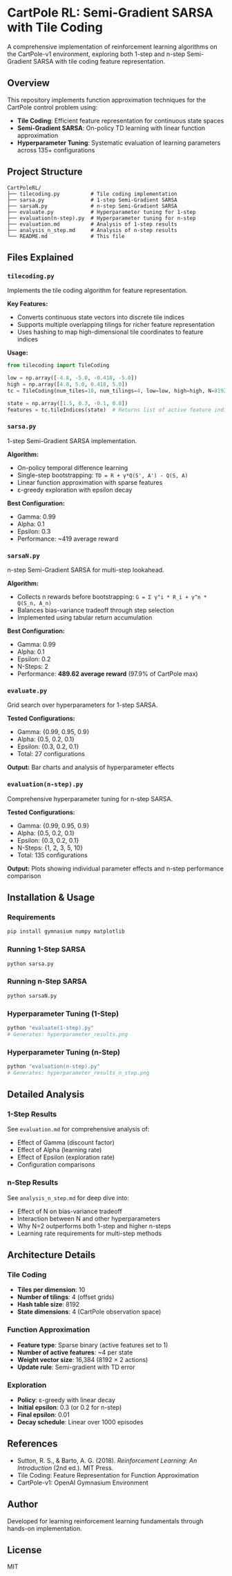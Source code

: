 # CartPole RL: Semi-Gradient SARSA with Tile Coding

A comprehensive implementation of reinforcement learning algorithms on the CartPole-v1 environment, exploring both 1-step and n-step Semi-Gradient SARSA with tile coding feature representation.

## Overview

This repository implements function approximation techniques for the CartPole control problem using:
- **Tile Coding**: Efficient feature representation for continuous state spaces
- **Semi-Gradient SARSA**: On-policy TD learning with linear function approximation
- **Hyperparameter Tuning**: Systematic evaluation of learning parameters across 135+ configurations

## Project Structure

```
CartPoleRL/
├── tilecoding.py          # Tile coding implementation
├── sarsa.py               # 1-step Semi-Gradient SARSA
├── sarsaN.py              # n-step Semi-Gradient SARSA
├── evaluate.py            # Hyperparameter tuning for 1-step
├── evaluation(n-step).py  # Hyperparameter tuning for n-step
├── evaluation.md          # Analysis of 1-step results
├── analysis_n_step.md     # Analysis of n-step results
└── README.md              # This file
```

## Files Explained

### `tilecoding.py`
Implements the tile coding algorithm for feature representation.

**Key Features:**
- Converts continuous state vectors into discrete tile indices
- Supports multiple overlapping tilings for richer feature representation
- Uses hashing to map high-dimensional tile coordinates to feature indices

**Usage:**
```python
from tilecoding import TileCoding

low = np.array([-4.8, -5.0, -0.418, -5.0])
high = np.array([4.8, 5.0, 0.418, 5.0])
tc = TileCoding(num_tiles=10, num_tilings=4, low=low, high=high, N=8192)

state = np.array([1.5, 0.3, -0.1, 0.8])
features = tc.tileIndices(state)  # Returns list of active feature indices
```

### `sarsa.py`
1-step Semi-Gradient SARSA implementation.

**Algorithm:**
- On-policy temporal difference learning
- Single-step bootstrapping: `TD = R + γ*Q(S', A') - Q(S, A)`
- Linear function approximation with sparse features
- ε-greedy exploration with epsilon decay

**Best Configuration:**
- Gamma: 0.99
- Alpha: 0.1
- Epsilon: 0.3
- Performance: ~419 average reward

### `sarsaN.py`
n-step Semi-Gradient SARSA for multi-step lookahead.

**Algorithm:**
- Collects n rewards before bootstrapping: `G = Σ γ^i * R_i + γ^n * Q(S_n, A_n)`
- Balances bias-variance tradeoff through step selection
- Implemented using tabular return accumulation

**Best Configuration:**
- Gamma: 0.99
- Alpha: 0.1
- Epsilon: 0.2
- N-Steps: 2
- Performance: **489.62 average reward** (97.9% of CartPole max)

### `evaluate.py`
Grid search over hyperparameters for 1-step SARSA.

**Tested Configurations:**
- Gamma: {0.99, 0.95, 0.9}
- Alpha: {0.5, 0.2, 0.1}
- Epsilon: {0.3, 0.2, 0.1}
- Total: 27 configurations

**Output:** Bar charts and analysis of hyperparameter effects

### `evaluation(n-step).py`
Comprehensive hyperparameter tuning for n-step SARSA.

**Tested Configurations:**
- Gamma: {0.99, 0.95, 0.9}
- Alpha: {0.5, 0.2, 0.1}
- Epsilon: {0.3, 0.2, 0.1}
- N-Steps: {1, 2, 3, 5, 10}
- Total: 135 configurations

**Output:** Plots showing individual parameter effects and n-step performance comparison

## Installation & Usage

### Requirements
```bash
pip install gymnasium numpy matplotlib
```

### Running 1-Step SARSA
```bash
python sarsa.py
```

### Running n-Step SARSA
```bash
python sarsaN.py
```

### Hyperparameter Tuning (1-Step)
```bash
python "evaluate(1-step).py"
# Generates: hyperparameter_results.png
```

### Hyperparameter Tuning (n-Step)
```bash
python "evaluation(n-step).py"
# Generates: hyperparameter_results_n_step.png
```

## Detailed Analysis

### 1-Step Results
See `evaluation.md` for comprehensive analysis of:
- Effect of Gamma (discount factor)
- Effect of Alpha (learning rate)
- Effect of Epsilon (exploration rate)
- Configuration comparisons

### n-Step Results
See `analysis_n_step.md` for deep dive into:
- Effect of N on bias-variance tradeoff
- Interaction between N and other hyperparameters
- Why N=2 outperforms both 1-step and higher n-steps
- Learning rate requirements for multi-step methods

## Architecture Details

### Tile Coding
- **Tiles per dimension**: 10
- **Number of tilings**: 4 (offset grids)
- **Hash table size**: 8192
- **State dimensions**: 4 (CartPole observation space)

### Function Approximation
- **Feature type**: Sparse binary (active features set to 1)
- **Number of active features**: ~4 per state
- **Weight vector size**: 16,384 (8192 × 2 actions)
- **Update rule**: Semi-gradient with TD error

### Exploration
- **Policy**: ε-greedy with linear decay
- **Initial epsilon**: 0.3 (or 0.2 for n-step)
- **Final epsilon**: 0.01
- **Decay schedule**: Linear over 1000 episodes

## References

- Sutton, R. S., & Barto, A. G. (2018). *Reinforcement Learning: An Introduction* (2nd ed.). MIT Press.
- Tile Coding: Feature Representation for Function Approximation
- CartPole-v1: OpenAI Gymnasium Environment

## Author

Developed for learning reinforcement learning fundamentals through hands-on implementation.

## License

MIT
